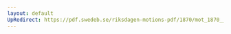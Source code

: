 ```yaml
---
layout: default
UpRedirect: https://pdf.swedeb.se/riksdagen-motions-pdf/1870/mot_1870__fk__00031/mot_1870__fk__00031_001.pdf
---
```

